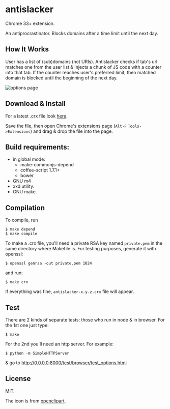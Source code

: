 # antislacker

Chrome 33+ extension.

An antiprocrastinator. Blocks domains after a time limit until the next
day.

## How It Works

User has a list of (sub)domains (not URIs). Antislacker checks if tab's
url matches one from the user list & injects a chunk of JS code with a
counter into that tab. If the counter reaches user's preferred limit,
then matched domain is blocked until the beginning of the next day.

![options page](https://raw.github.com/gromnitsky/antislacker/master/ss-options.png)

## Download & Install

For a latest .crx file look
[here](http://gromnitsky.users.sourceforge.net/js/chrome/).

Save the file, then open Chrome's extensions page (`Alt-F`
`Tools->Extensions`) and drag & drop the file into the page.

## Build requirements:

* in global mode:
  * make-commonjs-depend
  * coffee-script 1.7.1+
  * bower
* GNU m4
* xxd utility.
* GNU make.

## Compilation

To compile, run

	$ make depend
    $ make compile

To make a .crx file, you'll need a private RSA key named `private.pem`
in the same directory where Makefile is. For testing purposes, generate
it with openssl:

    $ openssl genrsa -out private.pem 1024

and run:

    $ make crx

If everything was fine, `antislacker-x.y.z.crx` file will
appear.

## Test

There are 2 kinds of separate tests: those who run in node & in
browser. For the 1st one just type:

	$ make

For the 2nd you'll need an http server. For example:

	$ python -m SimpleHTTPServer

& go to http://0.0.0.0:8000/test/browser/test_options.html

## License

MIT.

The icon is from [openclipart](http://openclipart.org/detail/192476/).
